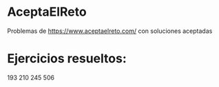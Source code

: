 # AceptaElReto
Problemas de https://www.aceptaelreto.com/ con soluciones aceptadas
# Ejercicios resueltos:
193
210
245
506